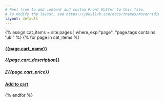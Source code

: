 ```yaml
---
# Feel free to add content and custom Front Matter to this file.
# To modify the layout, see https://jekyllrb.com/docs/themes/#overriding-theme-defaults
layout: default
---
```


{% assign cat_items = site.pages |  where_exp:"page", "page.tags contains 'uk'" %}
{% for page in cat_items %}

#### [{{page.cart_name}}]({{page.url}}) 

##### {{page.cart_description}} 

##### £{{page.cart_price}} 

#### [Add to cart](/cart#{{page.cart_itemid}}) 

{% endfor %}